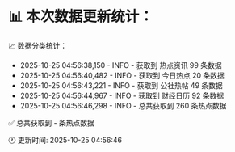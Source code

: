 📊 本次数据更新统计：
==========================

📈 数据分类统计：
- 2025-10-25 04:56:38,150 - INFO - 获取到 热点资讯 99 条数据
- 2025-10-25 04:56:40,482 - INFO - 获取到 今日热点 20 条数据
- 2025-10-25 04:56:43,221 - INFO - 获取到 公社热帖 49 条数据
- 2025-10-25 04:56:44,967 - INFO - 获取到 财经日历 92 条数据
- 2025-10-25 04:56:46,298 - INFO - 总共获取到 260 条热点数据

✅ 总共获取到 - 条热点数据

🕐 更新时间: 2025-10-25 04:56:46
